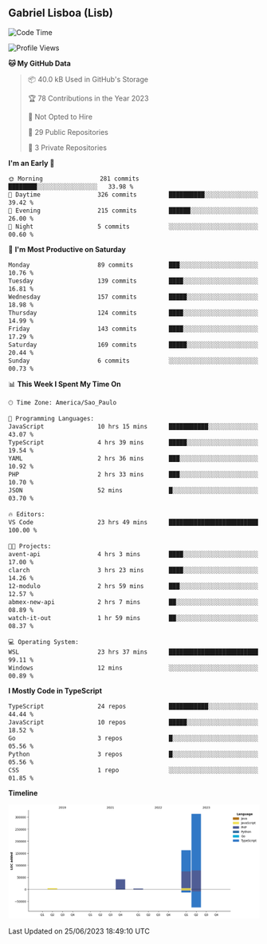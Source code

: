 ## Gabriel Lisboa (Lisb)

<!--START_SECTION:waka-->
![Code Time](http://img.shields.io/badge/Code%20Time-38%20hrs%2027%20mins-blue)

![Profile Views](http://img.shields.io/badge/Profile%20Views-1-blue)

**🐱 My GitHub Data** 

> 📦 40.0 kB Used in GitHub's Storage 
 > 
> 🏆 78 Contributions in the Year 2023
 > 
> 🚫 Not Opted to Hire
 > 
> 📜 29 Public Repositories 
 > 
> 🔑 3 Private Repositories 
 > 
**I'm an Early 🐤** 

```text
🌞 Morning                281 commits         ████████░░░░░░░░░░░░░░░░░   33.98 % 
🌆 Daytime                326 commits         ██████████░░░░░░░░░░░░░░░   39.42 % 
🌃 Evening                215 commits         ██████░░░░░░░░░░░░░░░░░░░   26.00 % 
🌙 Night                  5 commits           ░░░░░░░░░░░░░░░░░░░░░░░░░   00.60 % 
```
📅 **I'm Most Productive on Saturday** 

```text
Monday                   89 commits          ███░░░░░░░░░░░░░░░░░░░░░░   10.76 % 
Tuesday                  139 commits         ████░░░░░░░░░░░░░░░░░░░░░   16.81 % 
Wednesday                157 commits         █████░░░░░░░░░░░░░░░░░░░░   18.98 % 
Thursday                 124 commits         ████░░░░░░░░░░░░░░░░░░░░░   14.99 % 
Friday                   143 commits         ████░░░░░░░░░░░░░░░░░░░░░   17.29 % 
Saturday                 169 commits         █████░░░░░░░░░░░░░░░░░░░░   20.44 % 
Sunday                   6 commits           ░░░░░░░░░░░░░░░░░░░░░░░░░   00.73 % 
```


📊 **This Week I Spent My Time On** 

```text
🕑︎ Time Zone: America/Sao_Paulo

💬 Programming Languages: 
JavaScript               10 hrs 15 mins      ███████████░░░░░░░░░░░░░░   43.07 % 
TypeScript               4 hrs 39 mins       █████░░░░░░░░░░░░░░░░░░░░   19.54 % 
YAML                     2 hrs 36 mins       ███░░░░░░░░░░░░░░░░░░░░░░   10.92 % 
PHP                      2 hrs 33 mins       ███░░░░░░░░░░░░░░░░░░░░░░   10.70 % 
JSON                     52 mins             █░░░░░░░░░░░░░░░░░░░░░░░░   03.70 % 

🔥 Editors: 
VS Code                  23 hrs 49 mins      █████████████████████████   100.00 % 

🐱‍💻 Projects: 
avent-api                4 hrs 3 mins        ████░░░░░░░░░░░░░░░░░░░░░   17.00 % 
clarch                   3 hrs 23 mins       ████░░░░░░░░░░░░░░░░░░░░░   14.26 % 
12-modulo                2 hrs 59 mins       ███░░░░░░░░░░░░░░░░░░░░░░   12.57 % 
abmex-new-api            2 hrs 7 mins        ██░░░░░░░░░░░░░░░░░░░░░░░   08.89 % 
watch-it-out             1 hr 59 mins        ██░░░░░░░░░░░░░░░░░░░░░░░   08.37 % 

💻 Operating System: 
WSL                      23 hrs 37 mins      █████████████████████████   99.11 % 
Windows                  12 mins             ░░░░░░░░░░░░░░░░░░░░░░░░░   00.89 % 
```

**I Mostly Code in TypeScript** 

```text
TypeScript               24 repos            ███████████░░░░░░░░░░░░░░   44.44 % 
JavaScript               10 repos            █████░░░░░░░░░░░░░░░░░░░░   18.52 % 
Go                       3 repos             █░░░░░░░░░░░░░░░░░░░░░░░░   05.56 % 
Python                   3 repos             █░░░░░░░░░░░░░░░░░░░░░░░░   05.56 % 
CSS                      1 repo              ░░░░░░░░░░░░░░░░░░░░░░░░░   01.85 % 
```



**Timeline**

![Lines of Code chart](https://raw.githubusercontent.com/tenlisboa/tenlisboa/main/assets/bar_graph.png)


 Last Updated on 25/06/2023 18:49:10 UTC
<!--END_SECTION:waka-->
